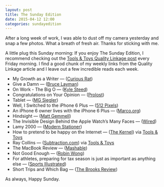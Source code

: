 ```yaml
---
layout: post
title: The Sunday Edition
date: 2015-04-12 12:00
categories: sundayedition
---
```


After a long week of work, I was able to dust off my camera yesterday and snap a few photos. What a breath of fresh air. Thanks for sticking with me.

A little plug this Sunday morning: If you enjoy The Sunday Edition, I recommend checking out the [Tools & Toys Quality Linkage post](http://toolsandtoys.net/editorials/deep-notes-otherwordly-oceans-and-year-long-travel-sabbaticals/) every Friday morning. I find a good chunk of my weekly links from the Quality Linkage article and I leave out a few incredible reads each week. 

* My Growth as a Writer — ([Curious Rat](http://curiousrat.com/my-growth-as-a-writer?utm_medium=App.net&utm_source=PourOver))
* Give a Damn — ([Bruce Layman](http://brucelayman.com/onlyontuesdays/2014/10/23/give-a-damn))
* On Work - The Big O — ([Kyle Steed](http://www.kylesteed.com/blog/2015/4/on-work-the-big-o))
* Congratulations on Your Opinion — ([Prolost](http://prolost.com/blog/opinion))
* Tablet — ([MG Siegler](https://medium.com/@mgsiegler/tablet-e9e1b9efe82f))
* Well, I Switched to the iPhone 6 Plus — ([512 Pixels](http://www.512pixels.net/blog/2015/4/well-i-switched-to-the-iphone-6-plus))
* An iPhone 6 owner lives with the iPhone 6 Plus — ([Marco.org](http://www.marco.org/2015/04/06/life-with-the-iphone-6-plus))
* Hindsight — ([Matt Gemmell](http://mattgemmell.com/hindsight/))
* The Invisible Design Behind the Apple Watch’s Many Faces — ([Wired](http://www.wired.com/2015/04/apple-watch-design/))
* Lamy 2000 — ([Modern Stationer](http://www.modernstationer.com/blog/2015/4/10/lamy-2000))
* How to pretend to be happy on the Internet — ([The Kernel](http://kernelmag.dailydot.com/issue-sections/headline-story/12337/how-to-be-happy-online/)) via [Tools & Toys](http://toolsandtoys.net/editorials/deep-notes-otherwordly-oceans-and-year-long-travel-sabbaticals/)
* Ray Collins — ([Subtraction.com](http://www.subtraction.com/2015/04/01/ray-collins/)) via [Tools & Toys](http://toolsandtoys.net/editorials/deep-notes-otherwordly-oceans-and-year-long-travel-sabbaticals/)
* The MacBook Review — ([Mashable](http://mashable.com/2015/04/09/apple-new-macbook-review/))
* Not Good Enough — ([Robin Wong](http://robinwong.blogspot.ca/2015/03/not-good-enough.html))
* For athletes, preparing for tax season is just as important as anything else — ([Sports Illustrated](http://www.si.com/nfl/2015/04/10/professional-athletes-taxes))
* Short Trips and Which Bag — ([The Brooks Review](https://brooksreview.net/2015/04/short-trips-and-which-bag/))

As always, Happy Sunday. 